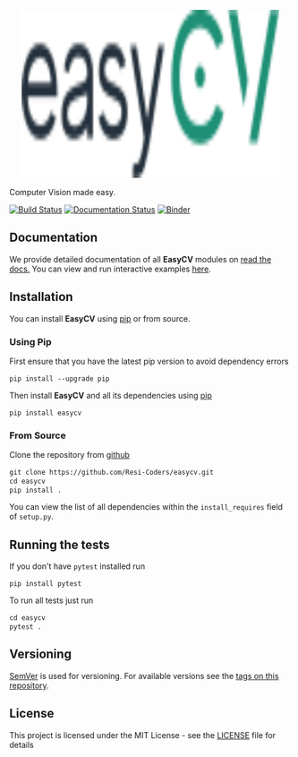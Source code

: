 <p align="center">
  <img width="460" height="300" src="https://github.com/easycv/easycv/blob/logo/logo2.svg">
</p>

Computer Vision made easy.

[![Build Status](https://api.travis-ci.org/easycv/easycv.svg?branch=master)](https://travis-ci.org/easycv/easycv)
[![Documentation Status](https://readthedocs.org/projects/easycv/badge/?version=latest)](https://easycv.readthedocs.io/en/latest/?badge=latest)
[![Binder](https://mybinder.org/badge_logo.svg)](https://mybinder.org/v2/gh/easycv/easycv/master)

## Documentation
We provide detailed documentation of all **EasyCV** modules on [read the docs.](https://easycv.readthedocs.io/en/latest/)
You can view and run interactive examples [here](https://mybinder.org/v2/gh/easycv/easycv/master).

## Installation

You can install **EasyCV** using [pip](https://pip.pypa.io/en/stable/) or from source.

### Using Pip

First ensure that you have the latest pip version to avoid dependency errors
```
pip install --upgrade pip
```
Then install **EasyCV** and all its dependencies using [pip](https://pip.pypa.io/en/stable/)
```
pip install easycv
```
### From Source

Clone the repository from [github](https://github.com/easycv/easycv)
```
git clone https://github.com/Resi-Coders/easycv.git
cd easycv
pip install .
```
You can view the list of all dependencies within the ``install_requires`` field
of ``setup.py``.

## Running the tests

If you don't have ``pytest`` installed run
```
pip install pytest
```
To run all tests just run
```
cd easycv
pytest .
```
## Versioning

[SemVer](http://semver.org/) is used for versioning. For available versions see the [tags on this repository](https://github.com/easycv/easycv/tags). 

## License

This project is licensed under the MIT License - see the [LICENSE](LICENSE.txt) file for details
